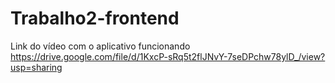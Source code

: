 # Trabalho2-frontend

Link do vídeo com o aplicativo funcionando
https://drive.google.com/file/d/1KxcP-sRq5t2flJNvY-7seDPchw78ylD_/view?usp=sharing
